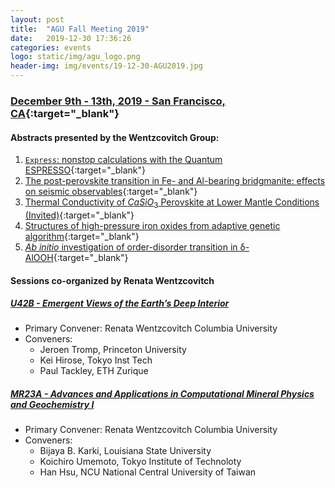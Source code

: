 ```yaml
---
layout: post
title:  "AGU Fall Meeting 2019"
date:   2019-12-30 17:36:26
categories: events
logo: static/img/agu_logo.png
header-img: img/events/19-12-30-AGU2019.jpg
---
```


### [December 9th - 13th, 2019 - San Francisco, CA](https://www.agu.org/fall-meeting){:target="_blank"}

#### Abstracts presented by the Wentzcovitch Group:

1. [``Express``: nonstop calculations with the Quantum ESPRESSO](https://agu.confex.com/agu/fm19/meetingapp.cgi/Paper/554364){:target="_blank"}
2. [The post-perovskite transition in Fe- and Al-bearing bridgmanite: effects on seismic observables](https://agu.confex.com/agu/fm19/meetingapp.cgi/Paper/625469 ){:target="_blank"}
3. [Thermal Conductivity of $CaSiO_3$ Perovskite at Lower Mantle Conditions (Invited)](https://agu.confex.com/agu/fm19/meetingapp.cgi/Paper/487883){:target="_blank"}
4. [Structures of high-pressure iron oxides from adaptive genetic algorithm](https://agu.confex.com/agu/fm19/meetingapp.cgi/Paper/506441){:target="_blank"}
5. [_Ab initio_ investigation of order-disorder transition in δ-AlOOH](https://agu.confex.com/agu/fm19/meetingapp.cgi/Paper/557931){:target="_blank"}

#### Sessions co-organized by Renata Wentzcovitch 

##### [U42B - Emergent Views of the Earth’s Deep Interior](https://agu.confex.com/agu/fm19/meetingapp.cgi/Session/81835)

* Primary Convener: Renata Wentzcovitch Columbia University
* Conveners: 
    * Jeroen Tromp, Princeton University
    * Kei Hirose, Tokyo Inst Tech
    * Paul Tackley, ETH Zurique

##### [MR23A - Advances and Applications in Computational Mineral Physics and Geochemistry I](https://agu.confex.com/agu/fm19/meetingapp.cgi/Session/88240)

* Primary Convener: Renata Wentzcovitch Columbia University
* Conveners: 
    * Bijaya B. Karki, Louisiana State University
    * Koichiro Umemoto, Tokyo Institute of Technoloty
    * Han Hsu, NCU National Central University of Taiwan
